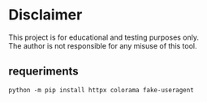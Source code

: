 # Disclaimer 
This project is for educational and testing purposes only.  
The author is not responsible for any misuse of this tool.

## requeriments

`python -m pip install httpx colorama fake-useragent`
